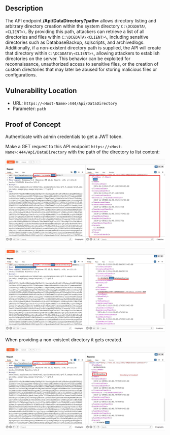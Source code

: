 ## Description

The API endpoint **/Api/DataDirectory?path=** allows directory listing and arbitrary directory creation within the system directory `C:\DCGDATA\<CLIENT>\`. By providing this path, attackers can retrieve a list of all directories and files within `C:\DCGDATA\<CLIENT>\`, including sensitive directories such as DatabaseBackup, sqlscripts, and archivedlogs. Additionally, if a non-existent directory path is supplied, the API will create that directory within `C:\DCGDATA\<CLIENT>\`, allowing attackers to establish directories on the server. This behavior can be exploited for reconnaissance, unauthorized access to sensitive files, or the creation of custom directories that may later be abused for storing malicious files or configurations.

## Vulnerability Location

- URL: `https://<Host-Name>:444/Api/DataDirectory`
- Parameter: `path`
## Proof of Concept

Authenticate with admin credentials to get a JWT token.

Make a GET request to this API endpoint `https://<Host-Name>:444/Api/DataDirectory` with the path of the directory to list content:

![](./Pasted%20image%2020250809013358.png)

![](./Pasted%20image%2020250809013412.png)

When providing a non-existent directory it gets created.

![](./Pasted%20image%2020250809013436.png)
